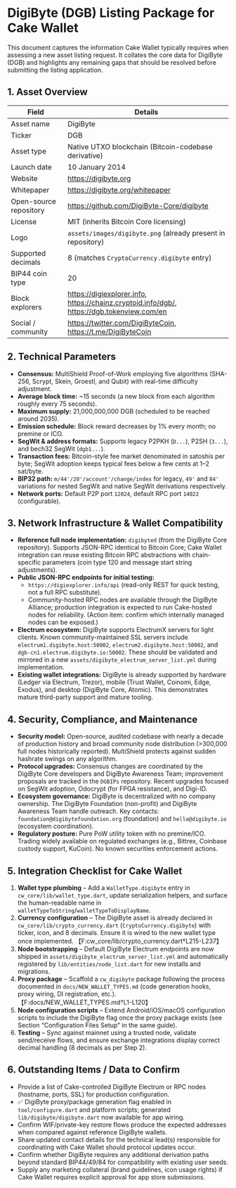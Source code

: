 # DigiByte (DGB) Listing Package for Cake Wallet

This document captures the information Cake Wallet typically requires when assessing a new asset listing request. It collates the core data for DigiByte (DGB) and highlights any remaining gaps that should be resolved before submitting the listing application.

## 1. Asset Overview

| Field | Details |
| --- | --- |
| Asset name | DigiByte |
| Ticker | DGB |
| Asset type | Native UTXO blockchain (Bitcoin-codebase derivative) |
| Launch date | 10 January 2014 |
| Website | https://digibyte.org |
| Whitepaper | https://digibyte.org/whitepaper |
| Open-source repository | https://github.com/DigiByte-Core/digibyte |
| License | MIT (inherits Bitcoin Core licensing) |
| Logo | `assets/images/digibyte.png` (already present in repository) |
| Supported decimals | 8 (matches `CryptoCurrency.digibyte` entry) |
| BIP44 coin type | 20 |
| Block explorers | https://digiexplorer.info, https://chainz.cryptoid.info/dgb/, https://dgb.tokenview.com/en |
| Social / community | https://twitter.com/DigiByteCoin, https://t.me/DigiByteCoin |

## 2. Technical Parameters

* **Consensus:** MultiShield Proof-of-Work employing five algorithms (SHA-256, Scrypt, Skein, Groestl, and Qubit) with real-time difficulty adjustment.
* **Average block time:** ~15 seconds (a new block from each algorithm roughly every 75 seconds).
* **Maximum supply:** 21,000,000,000 DGB (scheduled to be reached around 2035).
* **Emission schedule:** Block reward decreases by 1% every month; no premine or ICO.
* **SegWit & address formats:** Supports legacy P2PKH (`D...`), P2SH (`3...`), and bech32 SegWit (`dgb1...`).
* **Transaction fees:** Bitcoin-style fee market denominated in satoshis per byte; SegWit adoption keeps typical fees below a few cents at 1–2 sat/byte.
* **BIP32 path:** `m/44'/20'/account'/change/index` for legacy, `49'` and `84'` variations for nested SegWit and native SegWit derivations respectively.
* **Network ports:** Default P2P port `12024`, default RPC port `14022` (configurable).

## 3. Network Infrastructure & Wallet Compatibility

* **Reference full node implementation:** `digibyted` (from the DigiByte Core repository). Supports JSON-RPC identical to Bitcoin Core; Cake Wallet integration can reuse existing Bitcoin RPC abstractions with chain-specific parameters (coin type 120 and message start string adjustments).
* **Public JSON-RPC endpoints for initial testing:**
  * `https://digiexplorer.info/api` (read-only REST for quick testing, not a full RPC substitute).
  * Community-hosted RPC nodes are available through the DigiByte Alliance; production integration is expected to run Cake-hosted nodes for reliability. (Action item: confirm which internally managed nodes can be exposed.)
* **Electrum ecosystem:** DigiByte supports ElectrumX servers for light clients. Known community-maintained SSL servers include `electrum1.digibyte.host:50002`, `electrum2.digibyte.host:50002`, and `dgb-cn1.electrum.digibyte.io:50002`. These should be validated and mirrored in a new `assets/digibyte_electrum_server_list.yml` during implementation.
* **Existing wallet integrations:** DigiByte is already supported by hardware (Ledger via Electrum, Trezor), mobile (Trust Wallet, Coinomi, Edge, Exodus), and desktop (DigiByte Core, Atomic). This demonstrates mature third-party support and mature tooling.

## 4. Security, Compliance, and Maintenance

* **Security model:** Open-source, audited codebase with nearly a decade of production history and broad community node distribution (>300,000 full nodes historically reported). MultiShield protects against sudden hashrate swings on any algorithm.
* **Protocol upgrades:** Consensus changes are coordinated by the DigiByte Core developers and DigiByte Awareness Team; improvement proposals are tracked in the `DGBIPs` repository. Recent upgrades focused on SegWit adoption, Odocrypt (for FPGA resistance), and Digi-ID.
* **Ecosystem governance:** DigiByte is decentralized with no company ownership. The DigiByte Foundation (non-profit) and DigiByte Awareness Team handle outreach. Key contacts: `foundation@digibytefoundation.org` (foundation) and `hello@digibyte.io` (ecosystem coordination).
* **Regulatory posture:** Pure PoW utility token with no premine/ICO. Trading widely available on regulated exchanges (e.g., Bittrex, Coinbase custody support, KuCoin). No known securities enforcement actions.

## 5. Integration Checklist for Cake Wallet

1. **Wallet type plumbing** – Add a `WalletType.digibyte` entry in `cw_core/lib/wallet_type.dart`, update serialization helpers, and surface the human-readable name in `walletTypeToString`/`walletTypeToDisplayName`.
2. **Currency configuration** – The DigiByte asset is already declared in `cw_core/lib/crypto_currency.dart` (`CryptoCurrency.digibyte`) with ticker, icon, and 8 decimals. Ensure it is wired to the new wallet type once implemented. 【F:cw_core/lib/crypto_currency.dart†L215-L237】
3. **Node bootstrapping** – Default DigiByte Electrum endpoints are now shipped in `assets/digibyte_electrum_server_list.yml` and automatically registered by `lib/entities/node_list.dart` for new installs and migrations.
4. **Proxy package** – Scaffold a `cw_digibyte` package following the process documented in `docs/NEW_WALLET_TYPES.md` (code generation hooks, proxy wiring, DI registration, etc.). 【F:docs/NEW_WALLET_TYPES.md†L1-L120】
5. **Node configuration scripts** – Extend Android/iOS/macOS configuration scripts to include the DigiByte flag once the proxy package exists (see Section “Configuration Files Setup” in the same guide).
6. **Testing** – Sync against mainnet using a trusted node, validate send/receive flows, and ensure exchange integrations display correct decimal handling (8 decimals as per Step 2).

## 6. Outstanding Items / Data to Confirm

* Provide a list of Cake-controlled DigiByte Electrum or RPC nodes (hostname, ports, SSL) for production configuration.
* ✅ DigiByte proxy/package generation flag enabled in `tool/configure.dart` and platform scripts; generated `lib/digibyte/digibyte.dart` now available for app wiring.
* Confirm WIF/private-key restore flows produce the expected addresses when compared against reference DigiByte wallets.
* Share updated contact details for the technical lead(s) responsible for coordinating with Cake Wallet should protocol updates occur.
* Confirm whether DigiByte requires any additional derivation paths beyond standard BIP44/49/84 for compatibility with existing user seeds.
* Supply any marketing collateral (brand guidelines, icon usage rights) if Cake Wallet requires explicit approval for app store submissions.